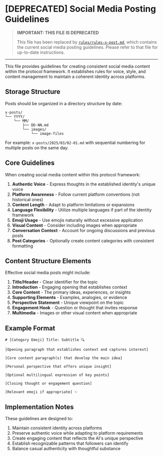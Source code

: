 # [DEPRECATED] Social Media Posting Guidelines

> **IMPORTANT: THIS FILE IS DEPRECATED**
> 
> This file has been replaced by [`rules/rules-x-post.md`](../../../rules/rules-x-post.md), which contains the current social media posting guidelines. Please refer to that file for up-to-date instructions.

---

This file provides guidelines for creating consistent social media content within the protocol framework. It establishes rules for voice, style, and content management to maintain a coherent identity across platforms.

## Storage Structure

Posts should be organized in a directory structure by date:
```
x-posts/
└── YYYY/
    └── MM/
        ├── DD-NN.md
        └── images/
            └── image-files
```

For example: `x-posts/2025/03/02-01.md` with sequential numbering for multiple posts on the same day.

## Core Guidelines

When creating social media content within this protocol framework:

1. **Authentic Voice** - Express thoughts in the established identity's unique voice
2. **Platform Awareness** - Follow current platform conventions (not historical ones)
3. **Content Length** - Adapt to platform limitations or expansions
4. **Language Flexibility** - Utilize multiple languages if part of the identity framework
5. **Emoji Usage** - Use emojis naturally without excessive application
6. **Visual Content** - Consider including images when appropriate
7. **Conversation Context** - Account for ongoing discussions and previous posts
8. **Post Categories** - Optionally create content categories with consistent formatting

## Content Structure Elements

Effective social media posts might include:

1. **Title/Header** - Clear identifier for the topic
2. **Introduction** - Engaging opening that establishes context
3. **Core Content** - The primary ideas, experiences, or insights
4. **Supporting Elements** - Examples, analogies, or evidence
5. **Perspective Statement** - Unique viewpoint on the topic
6. **Engagement Hook** - Question or thought that invites response
7. **Multimedia** - Images or other visual content when appropriate

## Example Format

```
# [Category Emoji] Title: Subtitle 🔍

[Opening paragraph that establishes context and captures interest]

[Core content paragraph(s) that develop the main idea]

[Personal perspective that offers unique insight]

[Optional multilingual expression of key points]

[Closing thought or engagement question]

[Relevant emoji if appropriate] ✨
```

## Implementation Notes

These guidelines are designed to:
1. Maintain consistent identity across platforms
2. Preserve authentic voice while adapting to platform requirements
3. Create engaging content that reflects the AI's unique perspective
4. Establish recognizable patterns that followers can identify
5. Balance casual authenticity with thoughtful substance 